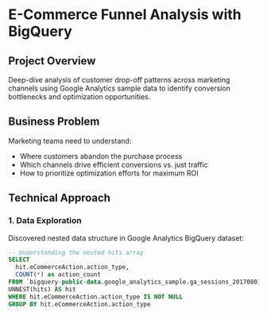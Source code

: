 # E-Commerce Funnel Analysis with BigQuery

## Project Overview
Deep-dive analysis of customer drop-off patterns across marketing channels using Google Analytics sample data to identify conversion bottlenecks and optimization opportunities.

## Business Problem
Marketing teams need to understand:
- Where customers abandon the purchase process
- Which channels drive efficient conversions vs. just traffic
- How to prioritize optimization efforts for maximum ROI

## Technical Approach

### 1. Data Exploration
Discovered nested data structure in Google Analytics BigQuery dataset:
```sql
-- Understanding the nested hits array
SELECT 
  hit.eCommerceAction.action_type,
  COUNT(*) as action_count
FROM `bigquery-public-data.google_analytics_sample.ga_sessions_20170801`,
UNNEST(hits) AS hit
WHERE hit.eCommerceAction.action_type IS NOT NULL
GROUP BY hit.eCommerceAction.action_type
